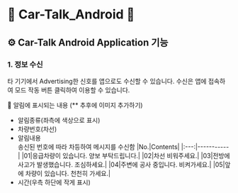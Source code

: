 # 📱 Car-Talk_Android 📱
## ⚙ Car-Talk Android Application 기능
### 1. 정보 수신
타 기기에서 Advertising한 신호를 앱으로도 수신할 수 있습니다.
수신은 앱에 접속하여 모드 작동 버튼 클릭하여 이용할 수 있습니다. <br>

📢 알림에 표시되는 내용  (** 추후에 이미지 추가하기)
* 알림종류(좌측에 색상으로 표시)
* 차량번호(차선)
* 알림내용 <br>
송신된 번호에 따라 차등하여 메시지를 수신함
|No.|Contents|
|:---:|-----------|
|01|응급차량이 있습니다. 양보 부탁드립니다.|
|02|차선 비워주세요.|
|03|전방에 사고가 발생했습니다. 조심하세요.|
|04|주변에 공사 중입니다. 비켜가세요.|
|05|앞에 차량이 있습니다. 천천히 가세요.|
* 시간(우측 하단에 작게 표시)
